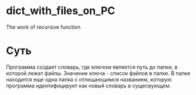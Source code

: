 # dict_with_files_on_PC
The work of recursive function
# Суть
Программа создает словарь, где ключом является путь до папки, в которой лежат файлы. Значение ключа - список файлов в папке. В папке находится еще одна папка с отлищающимся названием, которую программа идентифицирует как новый словарь в сущесвующем.
